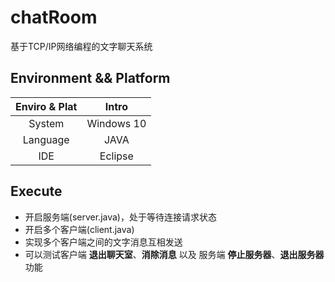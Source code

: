 # chatRoom
基于TCP/IP网络编程的文字聊天系统

## Environment && Platform

| Enviro & Plat | Intro |
| :-: | :-: |
| System | Windows 10 |
| Language | JAVA |
| IDE | Eclipse |

## Execute

* 开启服务端(server.java)，处于等待连接请求状态
* 开启多个客户端(client.java)
* 实现多个客户端之间的文字消息互相发送
* 可以测试客户端 **退出聊天室**、**消除消息** 以及 服务端 **停止服务器**、**退出服务器**功能
